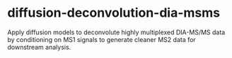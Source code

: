 # diffusion-deconvolution-dia-msms
Apply diffusion models to deconvolute highly multiplexed DIA-MS/MS data by conditioning on MS1 signals to generate cleaner MS2 data for downstream analysis.
